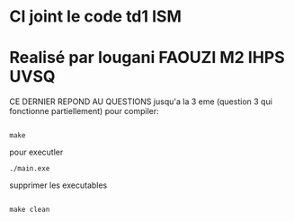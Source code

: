 # CI joint le code td1 ISM 
# Realisé par lougani FAOUZI M2 IHPS UVSQ

CE DERNIER REPOND AU QUESTIONS jusqu'a la 3 eme (question 3 qui fonctionne partiellement) 
pour compiler:
```

make

```
pour executler 

```
./main.exe
```

supprimer les executables 
```

make clean 
```




